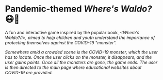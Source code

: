 # Pandemic-themed <i>Where's Waldo?</i> 😷🦠

A fun and interactive game inspired by the popular book, <i><Where's Waldo?/i>, aimed to help children and youth understand the importance of protecting themselves against the COVID-19 "monster". 

Somewhere amid a crowded scene is the COVID-19 monster, which the user has to locate. Once the user clicks on the monster, it disappears, and the user gains points. Once all the monsters are gone, the game ends. The user is then directed to the main page where educational websites about COVID-19 are provided.
